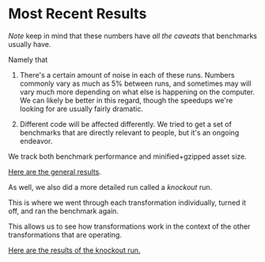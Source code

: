 # Most Recent Results

*Note* keep in mind that these numbers have *all the caveats* that benchmarks usually have.

Namely that 

1. There's a certain amount of noise in each of these runs.  Numbers commonly vary as much as 5% between runs, and sometimes may will vary much more depending on what else is happening on the computer.  We can likely be better in this regard, though the speedups we're looking for are usually fairly dramatic. 

2. Different code will be affected differently.  We tried to get a set of benchmarks that are directly relevant to people, but it's an ongoing endeavor.


We track both benchmark performance and minified+gzipped asset size.

[Here are the general results](data/results.current.md).

As well, we also did a more detailed run called a *knockout* run.

This is where we went through each transformation individually, turned it off, and ran the benchmark again.

This allows us to see how transformations work in the context of the other transformations that are operating.

[Here are the results of the knockout run.](data/results.knockout.md)